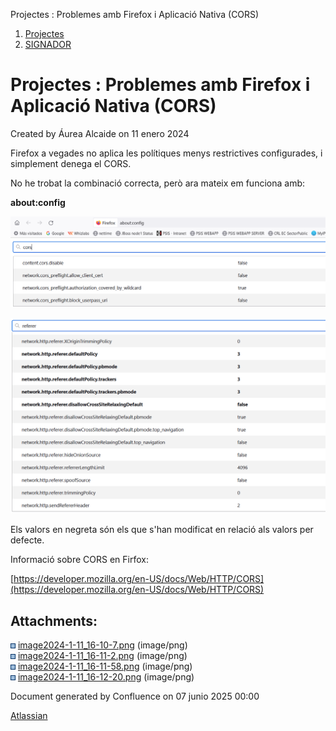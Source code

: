 Projectes : Problemes amb Firefox i Aplicació Nativa (CORS)  

1.  [Projectes](index.md)
2.  [SIGNADOR](SIGNADOR_41523646.md)

Projectes : Problemes amb Firefox i Aplicació Nativa (CORS)
===========================================================

Created by Áurea Alcaide on 11 enero 2024

Firefox a vegades no aplica les polítiques menys restrictives configurades, i simplement denega el CORS.

No he trobat la combinació correcta, però ara mateix em funciona amb:

**about:config**

![](attachments/100008706/100008710.png)

![](attachments/100008706/100008709.png)

Els valors en negreta són els que s'han modificat en relació als valors per defecte.

  

Informació sobre CORS en Firfox:

[https://developer.mozilla.org/en-US/docs/Web/HTTP/CORS](https://developer.mozilla.org/en-US/docs/Web/HTTP/CORS)

Attachments:
------------

![](images/icons/bullet_blue.gif) [image2024-1-11\_16-10-7.png](attachments/100008706/100008707.png) (image/png)  
![](images/icons/bullet_blue.gif) [image2024-1-11\_16-11-2.png](attachments/100008706/100008708.png) (image/png)  
![](images/icons/bullet_blue.gif) [image2024-1-11\_16-11-58.png](attachments/100008706/100008709.png) (image/png)  
![](images/icons/bullet_blue.gif) [image2024-1-11\_16-12-20.png](attachments/100008706/100008710.png) (image/png)  

Document generated by Confluence on 07 junio 2025 00:00

[Atlassian](http://www.atlassian.com/)